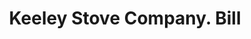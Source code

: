 ---
doi: 10.7916/D8H71SX3
date_other: '1908'
date_other_textual: '1908'
form: printed ephemera
genre:
- Invoices
name:
- Keeley Stove Company
object_in_context_url: https://biggert.cul.columbia.edu/items/view/ave_biggert_01360
subject_hierarchical_geographic:
- Columbia, Pennsylvania, United States
subject_name:
- Keeley Stove Company
title: Keeley Stove Company. Bill
sort_title: Keeley Stove Company. Bill
call_number: ave_biggert_01360
coordinates:
- 40.033055555555556,-76.49666666666667
pid: ave_biggert_01360
identifiers: ave_biggert_01360
thumbnail: https://derivativo-3.library.columbia.edu/iiif/2/ldpd:344560/full/!256,256/0/native.jpg
permalink: "/items/ave_biggert_01360/"
layout: iiif-image-page
---